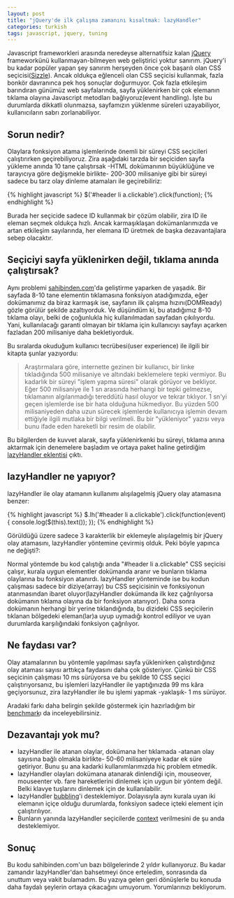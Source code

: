 ```yaml
---
layout: post
title: "jQuery'de ilk çalışma zamanını kısaltmak: lazyHandler"
categories: turkish
tags: javascript, jquery, tuning
---
```


Javascript frameworkleri arasında neredeyse alternatifsiz kalan [jQuery](http://jquery.com) frameworkünü kullanmayan-bilmeyen web geliştirici yoktur sanırım. jQuery'i bu kadar popüler yapan şey sanırım herşeyden önce çok başarılı olan CSS seçicisi([Sizzle](http://sizzlejs.com/)). Ancak oldukça eğlenceli olan CSS seçicisi kullanmak, fazla bonkör davranınca pek hoş sonuçlar doğurmuyor. Çok fazla etkileşim barındıran günümüz web sayfalarında, sayfa yüklenirken bir çok elemanın tıklama olayına Javascript metodları bağlıyoruz(event handling). İşte bu durumlarda dikkatli olunmazsa, sayfamızın yüklenme süreleri uzayabiliyor, kullanıcıların sabrı zorlanabiliyor.

## Sorun nedir?

Olaylara fonksiyon atama işlemlerinde önemli bir süreyi CSS seçicileri çalıştırırken geçirebiliyoruz. Zira aşağıdaki tarzda bir seçiciden sayfa yükleme anında 10 tane çalıştırsak -HTML dokümanının büyüklüğüne ve tarayıcıya göre değişmekle birlikte- 200-300 milisaniye gibi bir süreyi sadece bu tarz olay dinleme atamaları ile geçirebiliriz:

{% highlight javascript %}
$('#header li a.clickable').click(function);
{% endhighlight %}

Burada her seçicide sadece ID kullanmak bir çözüm olabilir, zira ID ile eleman seçmek oldukça hızlı. Ancak karmaşıklaşan dokümanlarımızda ve artan etkileşim sayılarında, her elemana ID üretmek de başka dezavantajlara sebep olacaktır.

<!--more-->

## Seçiciyi sayfa yüklenirken değil, tıklama anında çalıştırsak?

Aynı problemi [sahibinden.com](http://www.sahibinden.com)'da geliştirme yaparken de yaşadık. Bir sayfada 8-10 tane elementin tıklamasına fonksiyon atadığımızda, eğer dokümanımız da biraz karmaşık ise, sayfanın ilk çalışma hızını(DOMReady) gözle görülür şekilde azaltıyorduk. Ve düşündüm ki, bu atadığımız 8-10 tıklama olayı, belki de çoğunlukla hiç kullanılmadan sayfadan çıkılıyordu. Yani, kullanılacağı garanti olmayan bir tıklama için kullanıcıyı sayfayı açarken fazladan 200 milisaniye daha bekletiyorduk.

Bu sıralarda okuduğum kullanıcı tecrübesi(user experience) ile ilgili bir kitapta şunlar yazıyordu:

> Araştırmalara göre, internette gezinen bir kullanıcı, bir linke tıkladığında 500 milisaniye ve altındaki beklemelere tepki vermiyor. Bu kadarlık bir süreyi "işlem yapma süresi" olarak görüyor ve bekliyor. Eğer 500 milisaniye ile 1 sn arasında herhangi bir tepki gelmezse, tıklamanın algılanmadığı tereddütü hasıl oluyor ve tekrar tıklıyor. 1 sn'yi geçen işlemlerde ise bir hata olduğuna hükmediyor. Bu yüzden 500 milisaniyeden daha uzun sürecek işlemlerde kullanıcıya işlemin devam ettiğiyle ilgili mutlaka bir bilgi verilmeli. Bu bir "yükleniyor" yazısı veya bunu ifade eden hareketli bir resim de olabilir.

Bu bilgilerden de kuvvet alarak, sayfa yüklenirkenki bu süreyi, tıklama anına aktarmak için denemelere başladım ve ortaya paket haline getirdiğim [lazyHandler eklentisi](https://github.com/muratcorlu/lazyHandler) çıktı.

## lazyHandler ne yapıyor?

lazyHandler ile olay atamanın kullanımı alışılagelmiş jQuery olay atamasına benzer:

{% highlight javascript %}
$.lh('#header li a.clickable').click(function(event){
    console.log($(this).text());
});
{% endhighlight %}

Görüldüğü üzere sadece 3 karakterlik bir eklemeyle alışılagelmiş bir jQuery olay atamasını, lazyHandler yöntemine çevirmiş olduk. Peki böyle yapınca ne değişti?:

Normal yöntemde bu kod çalıştığı anda "#header li a.clickable" CSS seçicisi çalışır, kurala uygun elementler dokümanda aranır ve bunların tıklama olaylarına bu fonksiyon atanırdı. lazyHandler yönteminde ise bu kodun çalışması sadece bir diziye(array) bu CSS seçicisinin ve fonksiyonun atanmasından ibaret oluyor(lazyHandler dokümanda ilk kez çağrılıyorsa dokümanın tıklama olayına da bir fonksiyon atanıyor). Daha sonra dokümanın herhangi bir yerine tıklandığında, bu dizideki CSS seçicilerin tıklanan bölgedeki eleman(lar)a uyup uymadığı kontrol ediliyor ve uyan durumlarda karşılığındaki fonksiyon çağrılıyor.

## Ne faydası var?

Olay atamalarının bu yöntemle yapılması sayfa yüklenirken çalıştırdığınız olay ataması sayısı arttıkça faydasını daha çok gösteriyor. Çünkü bir CSS seçicinin çalışması 10 ms sürüyorsa ve bu şekilde 10 CSS seçici çalıştırıyorsanız, bu işlemleri lazyHandler ile yaptığınızda 99 ms kâra geçiyorsunuz, zira lazyHandler ile bu işlemi yapmak -yaklaşık- 1 ms sürüyor.

Aradaki farkı daha belirgin şekilde göstermek için hazırladığım bir [benchmark](http://jsperf.com/jquery-lazyhandler-performance-comparison)ı da inceleyebilirsiniz.

## Dezavantajı yok mu?

* lazyHandler ile atanan olaylar, dokümana her tıklamada -atanan olay sayısına bağlı olmakla birlikte- 50-60 milisaniyeye kadar ek süre getiriyor. Bunu şu ana kadarki kullanımlarımızda hiç problem etmedik.
* lazyHandler olayları dokümana atanarak dinlendiği için, mouseover, mouseenter vb. fare hareketlerini dinlemek için uygun bir yöntem değil. Belki klavye tuşlarını dinlemek için de kullanılabilir.
* lazyHandler [bubbling](http://www.quirksmode.org/js/events_order.html)'i desteklemiyor. Dolayısıyla aynı kurala uyan iki elemanın içiçe olduğu durumlarda, fonksiyon sadece içteki element için çalıştırılıyor.
* Bunların yanında lazyHandler seçicilerde [context](http://api.jquery.com/jQuery/#selector-context) verilmesini de şu anda desteklemiyor.

## Sonuç

Bu kodu sahibinden.com'un bazı bölgelerinde 2 yıldır kullanıyoruz. Bu kadar zamandır lazyHandler'dan bahsetmeyi önce erteledim, sonrasında da unuttum veya vakit bulamadım. Bu yazıya gelen geri dönüşlerle bu konuda daha faydalı şeylerin ortaya çıkacağını umuyorum. Yorumlarınızı bekliyorum.
